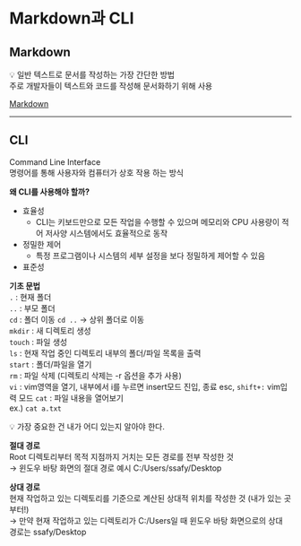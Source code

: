 # Markdown과 CLI

## Markdown

<aside>
💡 일반 텍스트로 문서를 작성하는 가장 간단한 방법<br>
주로 개발자들이 텍스트와 코드를 작성해 문서화하기 위해 사용

</aside>

[Markdown](https://www.notion.so/Markdown-bfa565211b634614a26f2c9f93b843fb?pvs=21)

---

## CLI

Command Line Interface<br>
명령어를 통해 사용자와 컴퓨터가 상호 작용 하는 방식

**왜 CLI를 사용해야 할까?**

- 효율성
    - CLI는 키보드만으로 모든 작업을 수행할 수 있으며 메모리와 CPU 사용량이 적어 저사양 시스템에서도 효율적으로 동작
- 정밀한 제어
    - 특정 프로그램이나 시스템의 세부 설정을 보다 정밀하게 제어할 수 있음
- 표준성

**기초 문법**<br>
`.` : 현재 폴더<br>
`..` : 부모 폴더<br>
`cd` : 폴더 이동 `cd ..` → 상위 폴더로 이동<br>
`mkdir` : 새 디렉토리 생성<br>
`touch` : 파일 생성<br>
`ls` : 현재 작업 중인 디렉토리 내부의 폴더/파일 목록을 출력<br>
`start` : 폴더/파일을 열기<br>
`rm` : 파일 삭제 (디렉토리 삭제는 -r 옵션을 추가 사용)<br>
`vi` : vim영역을 열기, 내부에서 i를 누르면 insert모드 진입, 종료 esc, `shift+:` vim입력 모드
`cat` : 파일 내용을 열어보기 <br> ex.) `cat a.txt` 

<aside>
💡 가장 중요한 건 내가 어디 있는지 알아야 한다.

</aside>

**절대 경로**<br>
Root 디렉토리부터 목적 지점까지 거치는 모든 경로를 전부 작성한 것<br>
→ 윈도우 바탕 화면의 절대 경로 예시
C:/Users/ssafy/Desktop

**상대 경로**<br>
현재 작업하고 있는 디렉토리를 기준으로 계산된 상대적 위치를 작성한 것 (내가 있는 곳 부터!)<br>
→ 만약 현재 작업하고 있는 디렉토리가 C:/Users일 때 윈도우 바탕 화면으로의 상대 경로는 ssafy/Desktop